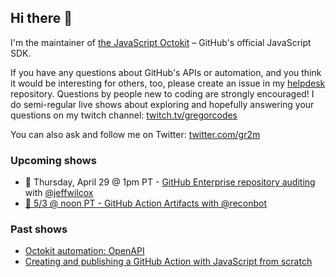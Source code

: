 ## Hi there 👋

I'm the maintainer of [the JavaScript Octokit](https://github.com/octokit/octokit.js/) – GitHub's official JavaScript SDK.

If you have any questions about GitHub's APIs or automation, and you think it would be interesting for others, too, please create an issue in my [helpdesk](https://github.com/gr2m/helpdesk) repository. Questions by people new to coding are strongly encouraged! I do semi-regular live shows about exploring and hopefully answering your questions on my twitch channel: [twitch.tv/gregorcodes](https://www.twitch.tv/gregorcodes)

You can also ask and follow me on Twitter: [twitter.com/gr2m](https://twitter.com/gr2m)

### Upcoming shows

- 📅 Thursday, April 29 @ 1pm PT - [GitHub Enterprise repository auditing](https://github.com/gr2m/helpdesk/issues/1) with [@jeffwilcox](https://github.com/jeffwilcox)
- [📅 5/3 @ noon PT - GitHub Action Artifacts with @reconbot](https://github.com/gr2m/helpdesk/issues/7)

### Past shows

- [Octokit automation: OpenAPI](https://github.com/gr2m/helpdesk/issues/5)
- [Creating and publishing a GitHub Action with JavaScript from scratch](https://github.com/gr2m/helpdesk/issues/4)

